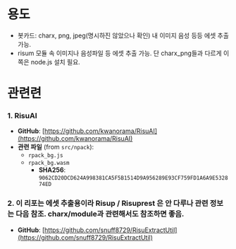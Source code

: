 # 용도
- 봇카드: charx, png, jpeg(명시하진 않았으나 확인) 내 이미지 음성 등등 에셋 추출가능.
- risum 모듈 속 이미지나 음성파일 등 에셋 추출 가능. 단 charx_png들과 다르게 이쪽은 node.js 설치 필요.

# 관련련

### 1. RisuAI
- **GitHub**: [https://github.com/kwanorama/RisuAI](https://github.com/kwanorama/RisuAI)
- **관련 파일** (from `src/npack`):
  - `rpack_bg.js`
  - `rpack_bg.wasm`  
    - **SHA256**: `9062CD20DCD624A998381CA5F5B1514D9A956289E93CF759FD1A6A9E532874ED`


### 2. 이 리포는 에셋 추출용이라 Risup / Risuprest 은 안 다루나 관련 정보는 다음 참조. charx/module과 관련해서도 참조하면 좋음.
- **GitHub**: [https://github.com/snuff8729/RisuExtractUtil](https://github.com/snuff8729/RisuExtractUtil)
